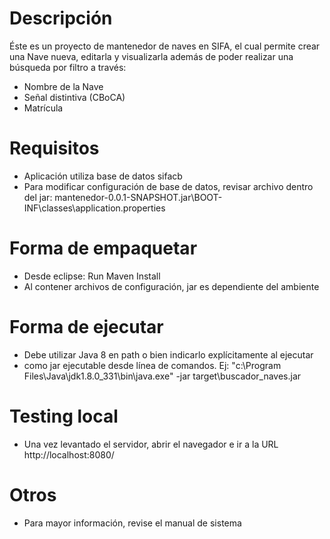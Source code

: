 # Descripción
Éste es un proyecto de mantenedor de naves en SIFA, el cual permite crear una Nave nueva, editarla y visualizarla además de poder realizar una búsqueda por filtro a través: 
- Nombre de la Nave
- Señal distintiva (CBoCA) 
- Matrícula

# Requisitos
- Aplicación utiliza base de datos sifacb
- Para modificar configuración de base de datos, revisar archivo dentro del jar: mantenedor-0.0.1-SNAPSHOT.jar\BOOT-INF\classes\application.properties 

# Forma de empaquetar
- Desde eclipse: Run Maven Install
- Al contener archivos de configuración, jar es dependiente del ambiente

# Forma de ejecutar
- Debe utilizar Java 8 en path o bien indicarlo explícitamente al ejecutar
- como jar ejecutable desde línea de comandos. Ej: "c:\Program Files\Java\jdk1.8.0_331\bin\java.exe" -jar target\buscador_naves.jar

# Testing local
- Una vez levantado el servidor, abrir el navegador e ir a la URL http://localhost:8080/

# Otros
- Para mayor información, revise el manual de sistema

